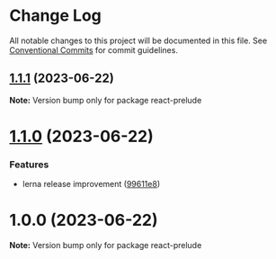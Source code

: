 # Change Log

All notable changes to this project will be documented in this file.
See [Conventional Commits](https://conventionalcommits.org) for commit guidelines.

## [1.1.1](https://github.com/thienphanexcalibur/react-prelude/compare/v1.1.0...v1.1.1) (2023-06-22)

**Note:** Version bump only for package react-prelude





# [1.1.0](https://github.com/thienphanexcalibur/react-prelude/compare/v1.0.0...v1.1.0) (2023-06-22)


### Features

* lerna release improvement ([99611e8](https://github.com/thienphanexcalibur/react-prelude/commit/99611e8e73c32e263cb4615cccf0d96dcdccb86c))





# 1.0.0 (2023-06-22)

**Note:** Version bump only for package react-prelude
